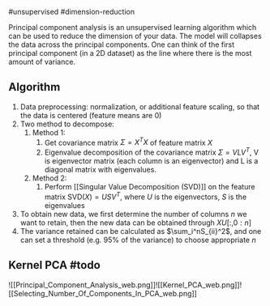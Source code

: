#unsupervised #dimension-reduction

Principal component analysis is an unsupervised learning algorithm which can be used to reduce the dimension of your data. The model will collapses the data across the principal components. One can think of the first principal component (in a 2D dataset) as the line where there is the most amount of variance.

## Algorithm
1. Data preprocessing: normalization, or additional feature scaling, so that the data is centered (feature means are 0)
2. Two method to decompose:
	1. Method 1:
		1. Get covariance matrix $\Sigma=X^TX$ of feature matrix $X$
		2. Eigenvalue decomposition of the covariance matrix $\Sigma = VLV^T$, V is eigenvector matrix (each column is an eigenvector) and L is a diagonal matrix with eigenvalues.
	2. Method 2:
		1. Perform [[Singular Value Decomposition (SVD)]] on the feature matrix $\text{SVD}(X) = USV^T$, where $U$ is the eigenvectors, $S$ is the eigenvalues
3. To obtain new data, we first determine the number of columns $n$ we want to retain, then the new data can be obtained through $XU[:, 0:n]$
4. The variance retained can be calculated as $\sum_i^nS_{ii}^2$, and one can set a threshold (e.g. 95% of the variance) to choose appropriate $n$ 
## Kernel PCA #todo 

![[Principal_Component_Analysis_web.png]]![[Kernel_PCA_web.png]]![[Selecting_Number_Of_Components_In_PCA_web.png]]